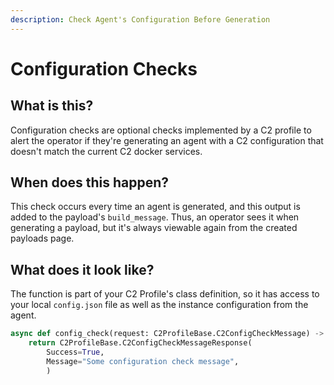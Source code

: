 ```yaml
---
description: Check Agent's Configuration Before Generation
---
```


# Configuration Checks

## What is this?

Configuration checks are optional checks implemented by a C2 profile to alert the operator if they're generating an agent with a C2 configuration that doesn't match the current C2 docker services.

## When does this happen?

This check occurs every time an agent is generated, and this output is added to the payload's `build_message`. Thus, an operator sees it when generating a payload, but it's always viewable again from the created payloads page.

## What does it look like?

The function is part of your C2 Profile's class definition, so it has access to your local `config.json` file as well as the instance configuration from the agent.

```python
async def config_check(request: C2ProfileBase.C2ConfigCheckMessage) -> C2ProfileBase.C2ConfigCheckMessageResponse:
    return C2ProfileBase.C2ConfigCheckMessageResponse(
        Success=True,
        Message="Some configuration check message",
        )
```
